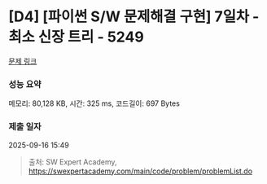# [D4] [파이썬 S/W 문제해결 구현] 7일차 - 최소 신장 트리 - 5249 

[문제 링크](https://swexpertacademy.com/main/code/problem/problemDetail.do?contestProbId=AWUS26fKIucDFAVT) 

### 성능 요약

메모리: 80,128 KB, 시간: 325 ms, 코드길이: 697 Bytes

### 제출 일자

2025-09-16 15:49



> 출처: SW Expert Academy, https://swexpertacademy.com/main/code/problem/problemList.do